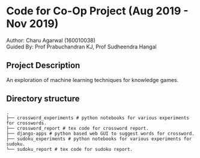 # Code for Co-Op Project (Aug 2019 - Nov 2019)
Author: Charu Agarwal (160010038)  
Guided By: Prof Prabuchandran KJ, Prof Sudheendra Hangal  

## Project Description
An exploration of machine learning techniques for knowledge games.

## Directory structure
```
.  
├── crossword_experiments # python notebooks for various experiments for crosswords.  
├── crossword_report # tex code for crossword report.  
├── django-apps # python based web GUI to suggest words for crossword.  
├── sudoku_experiments # python notebooks for various experiments for sudoku.  
└── sudoku_report # tex code for sudoku report.  
```
